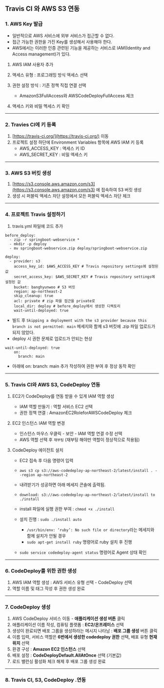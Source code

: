 ## Travis CI 와 AWS S3 연동

### 1. AWS Key 발급

* 일반적으로 AWS 서비스에 외부 서비스가 접근할 수 없다.
* 접근 가능한 권한을 가진 Key를 생성해서 사용해야 한다.
* AWS에서는 이러한 인증 관련된 기능을 제공하는 서비스로 IAM(Identity and Access management)가 있다.

1. AWS IAM 사용자 추가
2. 액세스 유형 : 프로그래밍 방식 액세스 선택
3. 권한 설정 방식 : 기존 정책 직접 연결 선택
   * AmazonS3FullAccess와 AWSCodeDeployFullAccess 체크

4. 액세스 키와 비밀 멕세스 키 확인

---

### 2. Travies CI에 키 등록

1. [https://travis-ci.org/](https://travis-ci.org/) 이동
2. 프로젝트 설정 하단에 Environment Variables 항목에 AWS IAM 키 등록
   * AWS_ACCESS_KEY : 액세스 키 ID
   * AWS_SECRET_KEY : 비밀 엑세스 키

---

### 3. AWS S3 버킷 생성

1. [https://s3.console.aws.amazon.com/s3](https://s3.console.aws.amazon.com/s3) 에 접속하여 S3 버킷 생성
2. 생성 시 퍼블릭 액세스 차단 설정에서 모든 퍼블릭 엑세스 차단 체크

---

### 4. 프로젝트 Travis 설정하기

1. travis.yml 파일에 코드 추가

```
before_deploy:
  - zip -r springboot-webservice *
  - mkdir -p deploy
  - mv springboot-webservice.zip deploy/springboot-webservice.zip

deploy:
  - provider: s3
    access_key_id: $AWS_ACCESS_KEY # Travis repository settings에 설정된 값
    secret_access_key: $AWS_SECRET_KEY # Travis repository settings에 설정된 값
    bucket: banghyunwoo # S3 버킷
    region: ap-northeast-2
    skip_cleanup: true
    acl: private # zip 파을 접근을 private로
    local_dir: deploy # before_deploy에서 생성한 디렉토리
    wait-until-deployed: true
```

* 빌드 후 `Skipping a deployment with the s3 provider because this branch is not permitted: main` 메세지와 함께 s3 버킷에 .zip 파일 업로드가 되지 않았다.
* deploy 시 권한 문제로 업로드가 안되는 현상

```
wait-until-deployed: true
    on:
      branch: main
```

* 아래에 on: branch: main 추가 작성하여 권한 부여 후 정상 동작 확인

---

### 5. Travis CI와 AWS S3, CodeDeploy 연동

1. EC2가 CodeDeploy를 연동 받을 수 있게 IAM 역할 생성
   * IAM 역할 만들기 : 역할 서비스 EC2 선택
   * 권한 정책 연결 : AmazonEC2RoleforAWSCodeDeploy 체크

2. EC2 인스턴스 IAM 역할 변경
   * 인스턴스 마우스 우클릭 - 보안 - IAM 역할 연결 수정 선택
   * AWS 역할 선택 후 `재부팅` (재부팅 해야만 역할이 정상적으로 적용됨)

3. CodeDeploy 에이전트 설치

   * EC2 접속 후 다음 명령어 입력
   * `aws s3 cp s3://aws-codedeploy-ap-northeast-2/latest/install . --region ap-northeast-2`
   * 내려받기가 성공하면 아래 메세지 콘솔에 출력됨.
   * `download: s3://aws-codedeploy-ap-northeast-2/latest/install to ./install`

   * install 파일에 실행 권한 부여 : `chmod +x ./install`
   * 설치 진행 : `sudo ./install auto`
     * `/usr/bin/env: ‘ruby’: No such file or directory`라는 메세지와 함께 설치가 안될 경우
     * `sudo apt-get install ruby` 명령어로 ruby 설치 후 진행

   * `sudo service codedeploy-agent status` 명령어로 Agent 상태 확인

---

### 6. CodeDeploy를 위한 권한 생성

1.  AWS IAM  역할 생성 : AWS 서비스 유형 선택 - CodeDeploy 선택
2. 역할 이름 및 태그 작성 후 권한 생성 완료

---

### 7. CodeDeploy 생성

1. AWS CodeDeploy 서비스 이동 - **애플리케이션 생성 버튼** 클릭
2. 애플리케이션 이름 작성, 컴퓨팅 플랫폼 : **EC2/온프레미스** 선택
3. 생성이 완료되면 배포 그룹을 생성하라는 메시지 나타남 : **배포 그룹 생성** 버튼 클릭
4. 이름 입력, 서비스 역할은 **6번에서 생성한 codedeploy 권한** 선택, 배포 유형 **현재 위치** 선택
5. 환경 구성 : **Amazon EC2 인스턴스** 선택
6. 배포 설정 : **CodeDeployDefault.AllAtOnce** 선택 (기본값)
7. 로드 밸런싱 활성화 체크 해제 후 배포 그룹 생성 완료

---

### 8. Travis CI, S3, CodeDeploy .연동


